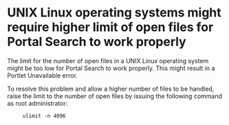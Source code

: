 # UNIX Linux operating systems might require higher limit of open files for Portal Search to work properly

The limit for the number of open files in a UNIX Linux operating system might be too low for Portal Search to work properly. This might result in a Portlet Unavailable error.

To resolve this problem and allow a higher number of files to be handled, raise the limit to the number of open files by issuing the following command as root administrator:

```
     ulimit -n 4096
```